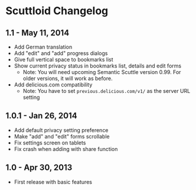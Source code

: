 Scuttloid Changelog
===================

1.1 - May 11, 2014
------------------
- Add German translation
- Add "edit" and "add" progress dialogs
- Give full vertical space to bookmarks list
- Show current privacy status in bookmarks list, details and edit forms
	- Note: You will need upcoming Semantic Scuttle version 0.99. For older versions, it will work as before.
- Add delicious.com compatibility
	- Note: You have to set ``previous.delicious.com/v1/`` as the server URL setting

1.0.1 - Jan 26, 2014 
--------------------
- Add default privacy setting preference
- Make "add" and "edit" forms scrollable
- Fix settings screen on tablets
- Fix crash when adding with share function

1.0 - Apr 30, 2013
------------------
- First release with basic features
